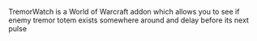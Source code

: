 TremorWatch is a World of Warcraft addon which allows you to see if enemy tremor totem exists somewhere around and delay before its next pulse